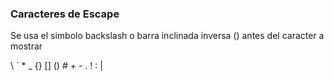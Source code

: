 ### Caracteres de Escape

Se usa el simbolo backslash o barra inclinada inversa (\) antes del caracter a mostrar

\\ \` \* \_  \{\} \[\] \(\) \# \+ \- \. \! \: \|
